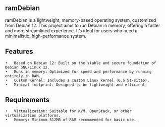 ## ramDebian

ramDebian is a lightweight, memory-based operating system, customized from Debian 12. This project aims to run Debian in memory, offering a faster and more streamlined experience. It’s ideal for users who need a minimalistic, high-performance system.

## Features

	•	Based on Debian 12: Built on the stable and secure foundation of Debian GNU/Linux 12.
	•	Runs in memory: Optimized for speed and performance by running entirely in RAM.
	•	Custom Kernel: Includes a custom Linux kernel (6.6.51-sitao).
	•	Minimal footprint: Designed to be lightweight and efficient.

## Requirements

	•	Virtualization: Suitable for KVM, OpenStack, or other virtualization platforms.
	•	Memory: Minimum 512MB of RAM recommended for basic use.
